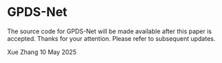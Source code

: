 # GPDS-Net
The source code for GPDS-Net will be made available after this paper is accepted. 
Thanks for your attention. Please refer to subsequent updates.



Xue Zhang
10 May 2025 
